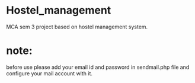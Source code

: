# Hostel_management
MCA sem 3 project based on hostel management system.

# note:
before use please add your email id and password in sendmail.php file and configure your mail account with it.
